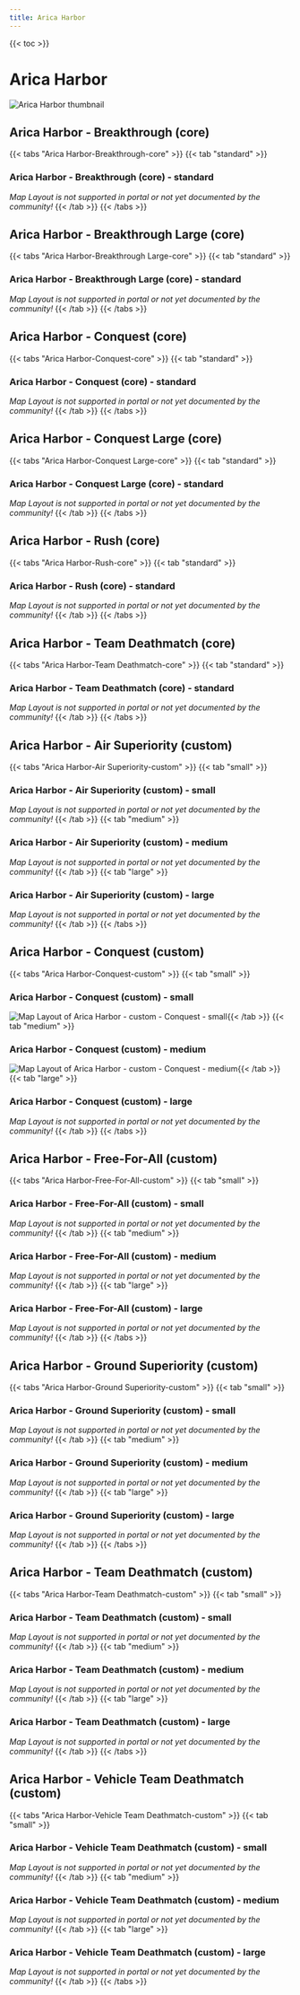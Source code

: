 ```yaml
---
title: Arica Harbor
---
```


{{< toc >}}

# Arica Harbor

![Arica Harbor thumbnail](../images/thumbnails/aricaharbor_thumbnail.jpg)

## Arica Harbor - Breakthrough (core)

{{< tabs "Arica Harbor-Breakthrough-core" >}}
{{< tab "standard" >}}
### Arica Harbor - Breakthrough (core) - standard

_Map Layout is not supported in portal or not yet documented by the community!_
{{< /tab >}}
{{< /tabs >}}
## Arica Harbor - Breakthrough Large (core)

{{< tabs "Arica Harbor-Breakthrough Large-core" >}}
{{< tab "standard" >}}
### Arica Harbor - Breakthrough Large (core) - standard

_Map Layout is not supported in portal or not yet documented by the community!_
{{< /tab >}}
{{< /tabs >}}
## Arica Harbor - Conquest (core)

{{< tabs "Arica Harbor-Conquest-core" >}}
{{< tab "standard" >}}
### Arica Harbor - Conquest (core) - standard

_Map Layout is not supported in portal or not yet documented by the community!_
{{< /tab >}}
{{< /tabs >}}
## Arica Harbor - Conquest Large (core)

{{< tabs "Arica Harbor-Conquest Large-core" >}}
{{< tab "standard" >}}
### Arica Harbor - Conquest Large (core) - standard

_Map Layout is not supported in portal or not yet documented by the community!_
{{< /tab >}}
{{< /tabs >}}
## Arica Harbor - Rush (core)

{{< tabs "Arica Harbor-Rush-core" >}}
{{< tab "standard" >}}
### Arica Harbor - Rush (core) - standard

_Map Layout is not supported in portal or not yet documented by the community!_
{{< /tab >}}
{{< /tabs >}}
## Arica Harbor - Team Deathmatch (core)

{{< tabs "Arica Harbor-Team Deathmatch-core" >}}
{{< tab "standard" >}}
### Arica Harbor - Team Deathmatch (core) - standard

_Map Layout is not supported in portal or not yet documented by the community!_
{{< /tab >}}
{{< /tabs >}}
## Arica Harbor - Air Superiority (custom)

{{< tabs "Arica Harbor-Air Superiority-custom" >}}
{{< tab "small" >}}
### Arica Harbor - Air Superiority (custom) - small

_Map Layout is not supported in portal or not yet documented by the community!_
{{< /tab >}}
{{< tab "medium" >}}
### Arica Harbor - Air Superiority (custom) - medium

_Map Layout is not supported in portal or not yet documented by the community!_
{{< /tab >}}
{{< tab "large" >}}
### Arica Harbor - Air Superiority (custom) - large

_Map Layout is not supported in portal or not yet documented by the community!_
{{< /tab >}}
{{< /tabs >}}
## Arica Harbor - Conquest (custom)

{{< tabs "Arica Harbor-Conquest-custom" >}}
{{< tab "small" >}}
### Arica Harbor - Conquest (custom) - small

![Map Layout of Arica Harbor - custom - Conquest - small](../images/layouts/aricaharbor_conquest_custom_small.png){{< /tab >}}
{{< tab "medium" >}}
### Arica Harbor - Conquest (custom) - medium

![Map Layout of Arica Harbor - custom - Conquest - medium](../images/layouts/aricaharbor_conquest_custom_medium.png){{< /tab >}}
{{< tab "large" >}}
### Arica Harbor - Conquest (custom) - large

_Map Layout is not supported in portal or not yet documented by the community!_
{{< /tab >}}
{{< /tabs >}}
## Arica Harbor - Free-For-All (custom)

{{< tabs "Arica Harbor-Free-For-All-custom" >}}
{{< tab "small" >}}
### Arica Harbor - Free-For-All (custom) - small

_Map Layout is not supported in portal or not yet documented by the community!_
{{< /tab >}}
{{< tab "medium" >}}
### Arica Harbor - Free-For-All (custom) - medium

_Map Layout is not supported in portal or not yet documented by the community!_
{{< /tab >}}
{{< tab "large" >}}
### Arica Harbor - Free-For-All (custom) - large

_Map Layout is not supported in portal or not yet documented by the community!_
{{< /tab >}}
{{< /tabs >}}
## Arica Harbor - Ground Superiority (custom)

{{< tabs "Arica Harbor-Ground Superiority-custom" >}}
{{< tab "small" >}}
### Arica Harbor - Ground Superiority (custom) - small

_Map Layout is not supported in portal or not yet documented by the community!_
{{< /tab >}}
{{< tab "medium" >}}
### Arica Harbor - Ground Superiority (custom) - medium

_Map Layout is not supported in portal or not yet documented by the community!_
{{< /tab >}}
{{< tab "large" >}}
### Arica Harbor - Ground Superiority (custom) - large

_Map Layout is not supported in portal or not yet documented by the community!_
{{< /tab >}}
{{< /tabs >}}
## Arica Harbor - Team Deathmatch (custom)

{{< tabs "Arica Harbor-Team Deathmatch-custom" >}}
{{< tab "small" >}}
### Arica Harbor - Team Deathmatch (custom) - small

_Map Layout is not supported in portal or not yet documented by the community!_
{{< /tab >}}
{{< tab "medium" >}}
### Arica Harbor - Team Deathmatch (custom) - medium

_Map Layout is not supported in portal or not yet documented by the community!_
{{< /tab >}}
{{< tab "large" >}}
### Arica Harbor - Team Deathmatch (custom) - large

_Map Layout is not supported in portal or not yet documented by the community!_
{{< /tab >}}
{{< /tabs >}}
## Arica Harbor - Vehicle Team Deathmatch (custom)

{{< tabs "Arica Harbor-Vehicle Team Deathmatch-custom" >}}
{{< tab "small" >}}
### Arica Harbor - Vehicle Team Deathmatch (custom) - small

_Map Layout is not supported in portal or not yet documented by the community!_
{{< /tab >}}
{{< tab "medium" >}}
### Arica Harbor - Vehicle Team Deathmatch (custom) - medium

_Map Layout is not supported in portal or not yet documented by the community!_
{{< /tab >}}
{{< tab "large" >}}
### Arica Harbor - Vehicle Team Deathmatch (custom) - large

_Map Layout is not supported in portal or not yet documented by the community!_
{{< /tab >}}
{{< /tabs >}}
